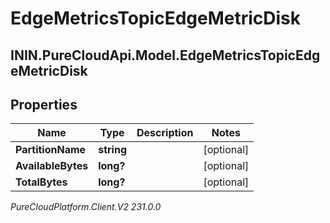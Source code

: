 # EdgeMetricsTopicEdgeMetricDisk

## ININ.PureCloudApi.Model.EdgeMetricsTopicEdgeMetricDisk

## Properties

|Name | Type | Description | Notes|
|------------ | ------------- | ------------- | -------------|
| **PartitionName** | **string** |  | [optional] |
| **AvailableBytes** | **long?** |  | [optional] |
| **TotalBytes** | **long?** |  | [optional] |



_PureCloudPlatform.Client.V2 231.0.0_
